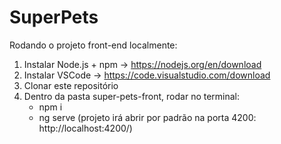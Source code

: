 # SuperPets

Rodando o projeto front-end localmente:

1. Instalar Node.js + npm -> https://nodejs.org/en/download
2. Instalar VSCode -> https://code.visualstudio.com/download
3. Clonar este repositório
4. Dentro da pasta super-pets-front, rodar no terminal:
   - npm i
   - ng serve (projeto irá abrir por padrão na porta 4200: http://localhost:4200/)
